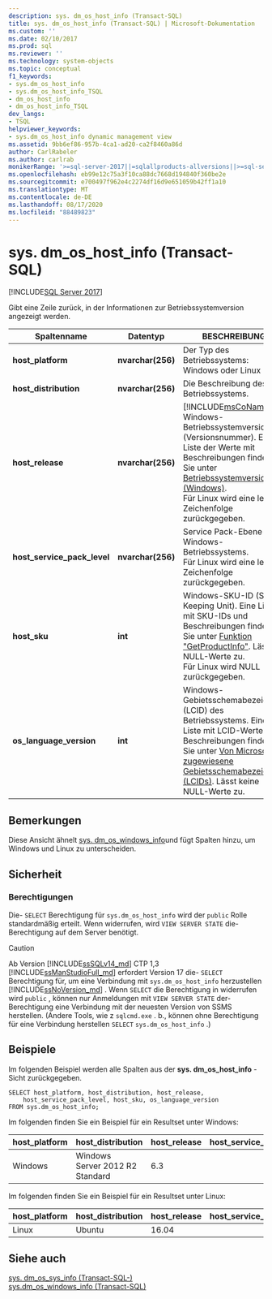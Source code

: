 ```yaml
---
description: sys. dm_os_host_info (Transact-SQL)
title: sys. dm_os_host_info (Transact-SQL) | Microsoft-Dokumentation
ms.custom: ''
ms.date: 02/10/2017
ms.prod: sql
ms.reviewer: ''
ms.technology: system-objects
ms.topic: conceptual
f1_keywords:
- sys.dm_os_host_info
- sys.dm_os_host_info_TSQL
- dm_os_host_info
- dm_os_host_info_TSQL
dev_langs:
- TSQL
helpviewer_keywords:
- sys.dm_os_host_info dynamic management view
ms.assetid: 9bb6ef86-957b-4ca1-ad20-ca2f8460a86d
author: CarlRabeler
ms.author: carlrab
monikerRange: '>=sql-server-2017||=sqlallproducts-allversions||>=sql-server-linux-2017||=azuresqldb-mi-current'
ms.openlocfilehash: eb99e12c75a3f10ca88dc7668d194840f360be2e
ms.sourcegitcommit: e700497f962e4c2274df16d9e651059b42ff1a10
ms.translationtype: MT
ms.contentlocale: de-DE
ms.lasthandoff: 08/17/2020
ms.locfileid: "88489823"
---
```

# <a name="sysdm_os_host_info-transact-sql"></a>sys. dm_os_host_info (Transact-SQL)
[!INCLUDE[SQL Server 2017](../../includes/applies-to-version/sqlserver2017.md)]

Gibt eine Zeile zurück, in der Informationen zur Betriebssystemversion angezeigt werden.  
  
|Spaltenname |Datentyp |BESCHREIBUNG |  
|-----------------|---------------|-----------------|  
|**host_platform** |**nvarchar(256)** |Der Typ des Betriebssystems: Windows oder Linux |
|**host_distribution** |**nvarchar(256)** |Die Beschreibung des Betriebssystems. |
|**host_release**|**nvarchar(256)**|[!INCLUDE[msCoName](../../includes/msconame-md.md)] Windows-Betriebssystemversion (Versionsnummer). Eine Liste der Werte mit Beschreibungen finden Sie unter [Betriebssystemversion (Windows)](/windows/desktop/SysInfo/operating-system-version). <br> Für Linux wird eine leere Zeichenfolge zurückgegeben. |  
|**host_service_pack_level**|**nvarchar(256)**|Service Pack-Ebene des Windows-Betriebssystems. <br> Für Linux wird eine leere Zeichenfolge zurückgegeben. |  
|**host_sku**|**int**|Windows-SKU-ID (Stock Keeping Unit). Eine Liste mit SKU-IDs und Beschreibungen finden Sie unter [Funktion "GetProductInfo"](https://msdn.microsoft.com/library/ms724358.aspx). Lässt NULL-Werte zu. <br> Für Linux wird NULL zurückgegeben. |  
|**os_language_version**|**int**|Windows-Gebietsschemabezeichner (LCID) des Betriebssystems. Eine Liste mit LCID-Werten und Beschreibungen finden Sie unter [Von Microsoft zugewiesene Gebietsschemabezeichner (LCIDs)](https://go.microsoft.com/fwlink/?LinkId=208080). Lässt keine NULL-Werte zu.|  

## <a name="remarks"></a>Bemerkungen  
Diese Ansicht ähnelt [sys. dm_os_windows_info](../../relational-databases/system-dynamic-management-views/sys-dm-os-windows-info-transact-sql.md)und fügt Spalten hinzu, um Windows und Linux zu unterscheiden.
  
## <a name="security"></a>Sicherheit  
  
### <a name="permissions"></a>Berechtigungen  
Die- `SELECT` Berechtigung für `sys.dm_os_host_info` wird der `public` Rolle standardmäßig erteilt. Wenn widerrufen, wird `VIEW SERVER STATE` die-Berechtigung auf dem Server benötigt.   
 
> [!CAUTION]
>  Ab Version [!INCLUDE[ssSQLv14_md](../../includes/sssqlv14-md.md)] CTP 1,3 [!INCLUDE[ssManStudioFull_md](../../includes/ssmanstudiofull-md.md)] erfordert Version 17 die- `SELECT` Berechtigung für, um eine Verbindung mit `sys.dm_os_host_info` herzustellen [!INCLUDE[ssNoVersion_md](../../includes/ssnoversion-md.md)] . Wenn `SELECT` die Berechtigung in widerrufen wird `public` , können nur Anmeldungen mit `VIEW SERVER STATE` der-Berechtigung eine Verbindung mit der neuesten Version von SSMS herstellen. (Andere Tools, wie z `sqlcmd.exe` . b., können ohne Berechtigung für eine Verbindung herstellen `SELECT` `sys.dm_os_host_info` .)

  
## <a name="examples"></a>Beispiele  
 Im folgenden Beispiel werden alle Spalten aus der **sys. dm_os_host_info** -Sicht zurückgegeben.  
  
```  
SELECT host_platform, host_distribution, host_release, 
    host_service_pack_level, host_sku, os_language_version  
FROM sys.dm_os_host_info;  
```  

Im folgenden finden Sie ein Beispiel für ein Resultset unter Windows:
 
 |host_platform |host_distribution |host_release |host_service_pack_level |host_sku |os_language_version |
 |----- |----- |----- |----- |----- |----- |
 |Windows   |Windows Server 2012 R2 Standard    |6.3    |   |7  |1033 |  

Im folgenden finden Sie ein Beispiel für ein Resultset unter Linux:
 
 |host_platform |host_distribution |host_release |host_service_pack_level |host_sku |os_language_version |
 |----- |----- |----- |----- |----- |----- |
 |Linux |Ubuntu |16.04  |   |NULL   |1033 |  

  
## <a name="see-also"></a>Siehe auch  
 [sys. dm_os_sys_info &#40;Transact-SQL-&#41;](../../relational-databases/system-dynamic-management-views/sys-dm-os-sys-info-transact-sql.md)   
 [sys.dm_os_windows_info (Transact-SQL)](../../relational-databases/system-dynamic-management-views/sys-dm-os-windows-info-transact-sql.md)  
 

